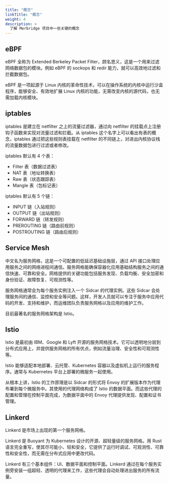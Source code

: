 ```yaml
---
title: "概念"
linkTitle: "概念"
weight: 4
description: >
  了解 Merbridge 项目中一些关键的概念
---
```


## eBPF

eBPF 全称为 Extended Berkeley Packet Filter，顾名思义，这是一个用来过滤网络数据包的模块。例如 eBPF 的 sockops 和 redir 能力，就可以高效地过滤和拦截数据包。  

eBPF 是一项起源于 Linux 内核的革命性技术，可以在操作系统的内核中运行沙盒程序，能够安全、有效地扩展 Linux 内核的功能，无需改变内核的源代码，也无需加载内核模块。

## iptables

iptables 是建立在 netfilter 之上的流量过滤器，通过向 netfilter 的挂载点上注册钩子函数来实现对流量过滤和拦截。从 iptables 这个名字上可以看出有表的概念，iptables 通过把这些规则表挂载在 netfilter 的不同链上，对进出内核协议栈的流量数据包进行过滤或者修改。  

iptables 默认有 4 个表：

- Filter 表（数据过滤表）
- NAT 表（地址转换表）
- Raw 表（状态跟踪表）
- Mangle 表（包标记表）

iptables 默认有 5 个链：

- INPUT 链（入站规则）
- OUTPUT 链（出站规则）
- FORWARD 链（转发规则）
- PREROUTING 链（路由前规则）
- POSTROUTING 链（路由后规则）

## Service Mesh

中文名为服务网格，这是一个可配置的低延迟基础设施层，通过 API 接口处理应用服务之间的网络进程间通信。服务网格能确保容器化应用基础结构服务之间的通信快速、可靠和安全。网格提供的关键功能包括服务发现、负载均衡、安全加密和身份验证、故障恢复、可观测性等。  

服务网格通常会为每个服务实例注入一个 Sidcar 的代理实例。这些 Sidcar 会处理服务间的通信、监控和安全等问题。这样，开发人员就可以专注于服务中应用代码的开发、支持和维护，而运维团队负责服务网格以及应用的维护工作。  

目前最著名的服务网格架构是 Istio。

## Istio

Istio 是最初由 IBM、Google 和 Lyft 开源的服务网格技术。它可以透明地分层到分布式应用上，并提供服务网格的所有优点，例如流量治理、安全性和可观测性等。  

Istio 能够适配本地部署、云托管、Kubernetes 容器以及虚拟机上运行的服务程序。通常与 Kubernetes 平台上部署的微服务一起使用。  

从根本上讲，Istio 的工作原理是以 Sidcar 的形式将 Envoy 的扩展版本作为代理布署到每个微服务中。其使用的代理网络构成了 Istio 的数据平面。而这些代理的配置和管理在控制平面完成，为数据平面中的 Envoy 代理提供发现、配置和证书管理。

## Linkerd

Linkerd 是市场上出现的第一个服务网格。  

Linkerd 是 Buoyant 为 Kubernetes 设计的开源、超轻量级的服务网格。用 Rust 语言完全重写，使其尽可能小、轻和安全，它提供了运行时调试、可观测性、可靠性和安全性，而无需在分布式应用中更改代码。  

Linkerd 有三个基本组件：UI、数据平面和控制平面。Linkerd 通过在每个服务实例旁安装一组超轻、透明的代理来工作，这些代理会自动处理进出服务的所有流量。